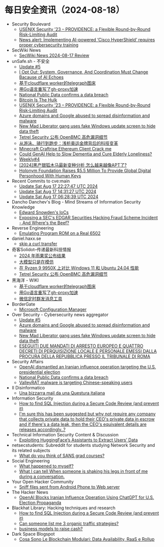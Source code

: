 # 每日安全资讯（2024-08-18）

- Security Boulevard
  - [USENIX Security ’23 – PROVIDENCE: a Flexible Round-by-Round Risk-Limiting Audit](https://securityboulevard.com/2024/08/usenix-security-23-providence-a-flexible-round-by-round-risk-limiting-audit/)
  - [News alert: Implementing AI-powered ‘Cisco HyperShield’ requires proper cybersecurity training](https://securityboulevard.com/2024/08/news-alert-implementing-ai-powered-cisco-hypershield-requires-proper-cybersecurity-training/)
- SecWiki News
  - [SecWiki News 2024-08-17 Review](http://www.sec-wiki.com/?2024-08-17)
- unSafe.sh - 不安全
  - [Update #5](https://buaq.net/go-256729.html)
  - [I Opt Out: System, Governance, And Coordination Must Change Bacause of AI Echoes](https://buaq.net/go-256730.html)
  - [基于cloudflare worker的telegraph图床](https://buaq.net/go-256719.html)
  - [用Go语言重写了gh-proxy加速](https://buaq.net/go-256720.html)
  - [National Public Data confirms a data breach](https://buaq.net/go-256724.html)
  - [Bitcoin Is The Hulk](https://buaq.net/go-256731.html)
  - [USENIX Security ’23 – PROVIDENCE: a Flexible Round-by-Round Risk-Limiting Audit](https://buaq.net/go-256733.html)
  - [Azure domains and Google abused to spread disinformation and malware](https://buaq.net/go-256722.html)
  - [New Mad Liberator gang uses fake Windows update screen to hide data theft](https://buaq.net/go-256723.html)
  - [Tetrel Security 公布 OpenBMC 高危漏洞细节](https://buaq.net/go-256721.html)
  - [从游泳、骑行到跑步：浅析奥运金牌背后的科技变革](https://buaq.net/go-256715.html)
  - [Minecraft Craftrise Ethereum Client Crack me](https://buaq.net/go-256709.html)
  - [Could GenAI Help to Slow Dementia and Cure Elderly Loneliness?](https://buaq.net/go-256732.html)
  - [Weekly#4](https://buaq.net/go-256734.html)
  - [[2024]黑产银狐木马最新变种分析,怎么越来越像APT了?](https://buaq.net/go-256704.html)
  - [Holonym Foundation Raises $5.5 Million To Provide Global Digital Personhood With Human Keys](https://buaq.net/go-256697.html)
- Recent Commits to cve:main
  - [Update Sat Aug 17 22:27:47 UTC 2024](https://github.com/trickest/cve/commit/524b629bad9c60a27aa94f03cb310ffdf9507402)
  - [Update Sat Aug 17 14:31:27 UTC 2024](https://github.com/trickest/cve/commit/42d2fbb072fca2f8f53b4b8d2e8199e15f747fa0)
  - [Update Sat Aug 17 06:28:39 UTC 2024](https://github.com/trickest/cve/commit/dbf4558867d355999e8ee66af65bf12e05aa031c)
- Dancho Danchev's Blog - Mind Streams of Information Security Knowledge
  - [Edward Snowden's IoCs](https://ddanchev.blogspot.com/2024/08/edward-snowdens-iocs.html)
  - [Exposing a SEC's EDGAR Securities Hacking Fraud Scheme Incident - And Where's the Beef?](https://ddanchev.blogspot.com/2024/08/exposing-secs-edgar-securities-hacking.html)
- Reverse Engineering
  - [Emulating Program ROM on a Real 6502](https://www.reddit.com/r/ReverseEngineering/comments/1eunleo/emulating_program_rom_on_a_real_6502/)
- daniel.haxx.se
  - [skip a curl transfer](https://daniel.haxx.se/blog/2024/08/17/skip-a-curl-transfer/)
- 奇客Solidot–传递最新科技情报
  - [2024 年雨果奖公布结果](https://www.solidot.org/story?sid=79007)
  - [大模型只是在模仿](https://www.solidot.org/story?sid=79006)
  - [在 Ryzen 9 9950X 上对比 Windows 11 和 Ubuntu 24.04 性能](https://www.solidot.org/story?sid=79005)
  - [Tetrel Security 公布 OpenBMC 高危漏洞细节](https://www.solidot.org/story?sid=79004)
- 黑海洋 - WIKI
  - [基于cloudflare worker的telegraph图床](https://www.upx8.com/4286)
  - [用Go语言重写了gh-proxy加速](https://www.upx8.com/4285)
  - [微信定时群发消息工具](https://www.upx8.com/4284)
- BorderGate
  - [Microsoft Configuration Manager](https://www.bordergate.co.uk/microsoft-configuration-manager/)
- Over Security - Cybersecurity news aggregator
  - [Update #5](https://roccosicilia.com/2024/08/17/update-5/)
  - [Azure domains and Google abused to spread disinformation and malware](https://www.bleepingcomputer.com/news/security/azure-domains-and-google-abused-to-spread-disinformation-and-malware/)
  - [New Mad Liberator gang uses fake Windows update screen to hide data theft](https://www.bleepingcomputer.com/news/security/new-mad-liberator-gang-uses-fake-windows-update-screen-to-hide-data-theft/)
  - [ESEGUITI DUE MANDATI DI ARRESTO EUROPEO E QUATTRO DECRETI DI PERQUISIZIONE LOCALE E PERSONALE EMESSI DALLA PROCURA DELLA REPUBBLICA PRESSO IL TRIBUNALE DI ROMA](https://www.commissariatodips.it/notizie/articolo/eseguiti-due-mandati-di-arresto-europeo-e-quattro-decreti-di-perquisizione-locale-e-personale-emess/index.html)
- Security Affairs
  - [OpenAI dismantled an Iranian influence operation targeting the U.S. presidential election](https://securityaffairs.com/167194/intelligence/openai-dismantled-iranian-influence-operation.html)
  - [National Public Data confirms a data breach](https://securityaffairs.com/167171/data-breach/national-public-data-confirms-data-breach.html)
  - [ValleyRAT malware is targeting Chinese-speaking users](https://securityaffairs.com/167164/cyber-crime/valleyrat-malware-targets-chinese-speaking-users.html)
- Il Disinformatico
  - [Una bizzarra mail da una Questura italiana](http://attivissimo.blogspot.com/2024/08/una-bizzarra-mail-da-una-questura.html)
- Information Security
  - [How to find SQL Injection during a Secure Code Review (and prevent it)](https://www.reddit.com/r/Information_Security/comments/1eugtbu/how_to_find_sql_injection_during_a_secure_code/)
  - [I'm sure this has been suggested but why not require any company that collects private data to hold their CEO's private data in escrow and if there's a data leak, then the CEO's equivalent details are releases accordingly..?](https://www.reddit.com/r/Information_Security/comments/1eu93cm/im_sure_this_has_been_suggested_but_why_not/)
- Technical Information Security Content & Discussion
  - [Exploiting HuggingFace’s Assistants to Extract Users’ Data](https://www.reddit.com/r/netsec/comments/1euis5q/exploiting_huggingfaces_assistants_to_extract/)
- netsecstudents: Subreddit for students studying Network Security and its related subjects
  - [What do you think of SANS grad courses?](https://www.reddit.com/r/netsecstudents/comments/1euvdo3/what_do_you_think_of_sans_grad_courses/)
- Social Engineering
  - [What happened to myself?](https://www.reddit.com/r/SocialEngineering/comments/1eummhh/what_happened_to_myself/)
  - [What I can tell When someone is shaking his legs in front of me during a conversation.](https://www.reddit.com/r/SocialEngineering/comments/1eukxi4/what_i_can_tell_when_someone_is_shaking_his_legs/)
- Your Open Hacker Community
  - [Sniff files sent from Android Phone to Web server](https://www.reddit.com/r/HowToHack/comments/1eubpg9/sniff_files_sent_from_android_phone_to_web_server/)
- The Hacker News
  - [OpenAI Blocks Iranian Influence Operation Using ChatGPT for U.S. Election Propaganda](https://thehackernews.com/2024/08/openai-blocks-iranian-influence.html)
- Blackhat Library: Hacking techniques and research
  - [How to find SQL Injection during a Secure Code Review (and prevent it)](https://www.reddit.com/r/blackhat/comments/1eugqet/how_to_find_sql_injection_during_a_secure_code/)
  - [Can someone list me 3 organic traffic strategies?](https://www.reddit.com/r/blackhat/comments/1eug4y2/can_someone_list_me_3_organic_traffic_strategies/)
  - [business models to raise cash?](https://www.reddit.com/r/blackhat/comments/1eug3zx/business_models_to_raise_cash/)
- Dark Space Blogspot
  - [Cosa Sono Le Blockchain Modulari: Data Availability, RaaS e Rollup](http://darkwhite666.blogspot.com/2024/08/cosa-sono-le-blockchain-modulari-data.html)
